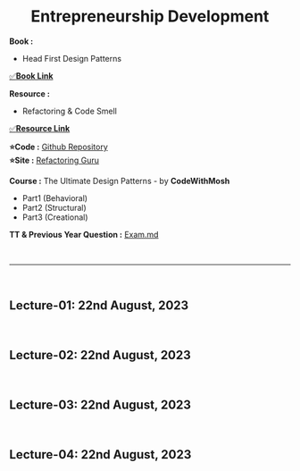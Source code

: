 <h1 align="center">Entrepreneurship Development</h1>

**Book :**
- Head First Design Patterns

[✅**Book Link**][book]

[book]: https://drive.google.com/drive/folders/1WNyXyrq9euUcc8Vh7VV2GWOt1HClHFl5?usp=sharing

**Resource :**
- Refactoring & Code Smell

[✅**Resource Link**](https://drive.google.com/drive/folders/1IS4_afUr2kNKliW-B7_pYZKl2V9Ojp0x?usp=drive_link)

**⭐Code :** [Github Repository](https://github.com/CosmicBeing09/Design-Pattern-Demos)<br>
**⭐Site :** [Refactoring Guru](https://refactoring.guru/design-patterns)

**Course :** The Ultimate Design Patterns - by **CodeWithMosh**
- Part1 (Behavioral)
- Part2 (Structural)
- Part3 (Creational)

**TT & Previous Year Question :** [Exam.md](Exam.md)

<br><hr><br>

<h2>Lecture-01: 22nd August, 2023</h2>

<br><h2>Lecture-02: 22nd August, 2023</h2>

<br><h2>Lecture-03: 22nd August, 2023</h2>

<br><h2>Lecture-04: 22nd August, 2023</h2>